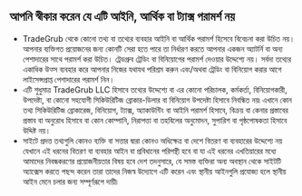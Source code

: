 ## আপনি স্বীকার করেন যে এটি আইনি, আর্থিক বা ট্যাক্স পরামর্শ নয়
	
- TradeGrub থেকে কোনো তথ্য বা তথ্যের ব্যবহার আইনি বা আর্থিক পরামর্শ হিসেবে বিবেচনা করা উচিত নয়। আপনার ব্যক্তিগত প্রয়োজনের জন্য কোনটি সেরা হতে পারে তা নির্ধারণ করতে আপনার একজন অ্যাটর্নি বা অন্য পেশাদারের সাথে পরামর্শ করা উচিত।
ট্রেডগ্রুব ট্রেডিং বা বিনিয়োগের পরামর্শ দেওয়ার উদ্দেশ্যে নয়। সর্বদা তথ্যের একাধিক উত্স ব্যবহার করে আপনার নিজের যথাযথ পরিশ্রম করুন এবং/অথবা ট্রেডিং বা বিনিয়োগ করার আগে লাইসেন্সপ্রাপ্ত পেশাদারের পরামর্শ নিন।
- এটি শুধুমাত্র TradeGrub LLC হিসাবে তথ্যের উদ্দেশ্যে বা এর কোনো পরিচালক, কর্মকর্তা, বিনিয়োগকারী, উপদেষ্টা, বা কোনো সহযোগী সিকিউরিটিজ ব্রোকার-ডিলার বা বিনিয়োগ উপদেষ্টা হিসাবে নিবন্ধিত নয়৷ এখানে কোন তথ্য সিকিউরিটিজ ব্রোকারেজ, বিনিয়োগ, ট্যাক্স, অ্যাকাউন্টিং বা আইনি পরামর্শ হিসাবে, বিক্রয় বা কেনার প্রস্তাবের প্রস্তাব বা অনুরোধ হিসাবে বা কোন কোম্পানি, নিরাপত্তা বা তহবিলের অনুমোদন, সুপারিশ বা পৃষ্ঠপোষকতা হিসাবে উদ্দিষ্ট নয়। 
- সাইটে প্রদত্ত তথ্যগুলি কোনও ব্যক্তি বা সত্তার দ্বারা কোনও অধিক্ষেত্র বা দেশে বিতরণ বা ব্যবহারের উদ্দেশ্যে নয় যেখানে এই ধরনের বিতরণ বা ব্যবহার আইন বা প্রবিধানের পরিপন্থী হবে বা যা এই ধরনের এখতিয়ারের মধ্যে আমাদের নিবন্ধকরণের প্রয়োজনীয়তার বিষয় হবে দেশ তদনুসারে, যে সমস্ত ব্যক্তিরা অন্য অবস্থান থেকে সাইটটি অ্যাক্সেস করতে পছন্দ করেন তারা তাদের নিজস্ব উদ্যোগে এটি করেন এবং স্থানীয় আইনগুলি প্রযোজ্য হলে স্থানীয় আইন মেনে চলার জন্য সম্পূর্ণরূপে দায়ী৷
